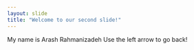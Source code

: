 ```yaml
---
layout: slide
title: "Welcome to our second slide!"
---
```

My name is Arash Rahmanizadeh
Use the left arrow to go back!